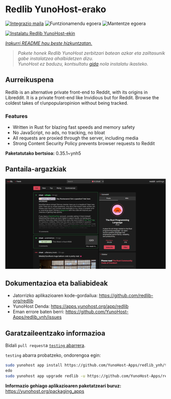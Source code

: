 <!--
Ohart ongi: README hau automatikoki sortu da <https://github.com/YunoHost/apps/tree/master/tools/readme_generator>ri esker
EZ editatu eskuz.
-->

# Redlib YunoHost-erako

[![Integrazio maila](https://apps.yunohost.org/badge/integration/redlib)](https://ci-apps.yunohost.org/ci/apps/redlib/)
![Funtzionamendu egoera](https://apps.yunohost.org/badge/state/redlib)
![Mantentze egoera](https://apps.yunohost.org/badge/maintained/redlib)

[![Instalatu Redlib YunoHost-ekin](https://install-app.yunohost.org/install-with-yunohost.svg)](https://install-app.yunohost.org/?app=redlib)

*[Irakurri README hau beste hizkuntzatan.](./ALL_README.md)*

> *Pakete honek Redlib YunoHost zerbitzari batean azkar eta zailtasunik gabe instalatzea ahalbidetzen dizu.*  
> *YunoHost ez baduzu, kontsultatu [gida](https://yunohost.org/install) nola instalatu ikasteko.*

## Aurreikuspena

Redlib is an alternative private front-end to Reddit, with its origins in Libreddit. It is a private front-end like Invidious but for Reddit. Browse the coldest takes of r/unpopularopinion without being tracked.

### Features

- Written in Rust for blazing fast speeds and memory safety
- No JavaScript, no ads, no tracking, no bloat
- All requests are proxied through the server, including media
- Strong Content Security Policy prevents browser requests to Reddit


**Paketatutako bertsioa:** 0.35.1~ynh5

## Pantaila-argazkiak

![Redlib(r)en pantaila-argazkia](./doc/screenshots/screenshot.png)

## Dokumentazioa eta baliabideak

- Jatorrizko aplikazioaren kode-gordailua: <https://github.com/redlib-org/redlib>
- YunoHost Denda: <https://apps.yunohost.org/app/redlib>
- Eman errore baten berri: <https://github.com/YunoHost-Apps/redlib_ynh/issues>

## Garatzaileentzako informazioa

Bidali `pull request`a [`testing` abarrera](https://github.com/YunoHost-Apps/redlib_ynh/tree/testing).

`testing` abarra probatzeko, ondorengoa egin:

```bash
sudo yunohost app install https://github.com/YunoHost-Apps/redlib_ynh/tree/testing --debug
edo
sudo yunohost app upgrade redlib -u https://github.com/YunoHost-Apps/redlib_ynh/tree/testing --debug
```

**Informazio gehiago aplikazioaren paketatzeari buruz:** <https://yunohost.org/packaging_apps>
